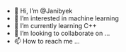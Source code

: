 - 👋 Hi, I’m @Janibyek
- 👀 I’m interested in machine learning
- 🌱 I’m currently learning C++
- 💞️ I’m looking to collaborate on ...
- 📫 How to reach me ...

<!---
Janibyek/Janibyek is a ✨ special ✨ repository because its `README.md` (this file) appears on your GitHub profile.
You can click the Preview link to take a look at your changes.
--->
